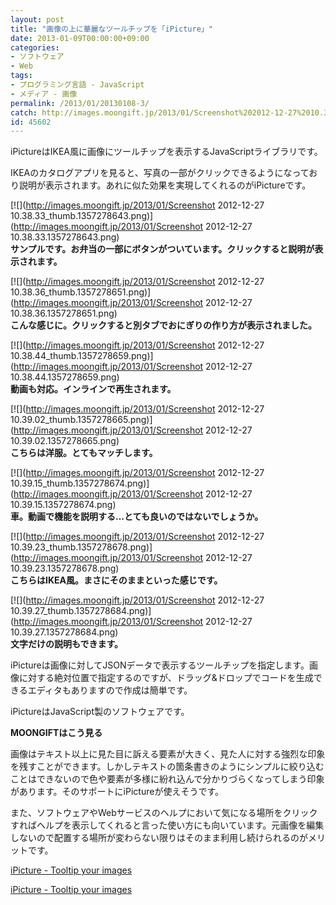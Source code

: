```yaml
---
layout: post
title: "画像の上に華麗なツールチップを「iPicture」"
date: 2013-01-09T00:00:00+09:00
categories:
- ソフトウェア
- Web
tags: 
- プログラミング言語 - JavaScript
- メディア - 画像
permalink: /2013/01/20130108-3/
catch: http://images.moongift.jp/2013/01/Screenshot%202012-12-27%2010.39.02_thumb.1357278665.png
id: 45602
---
```

iPictureはIKEA風に画像にツールチップを表示するJavaScriptライブラリです。

  
  

IKEAのカタログアプリを見ると、写真の一部がクリックできるようになっており説明が表示されます。あれに似た効果を実現してくれるのがiPictureです。

  

[![](http://images.moongift.jp/2013/01/Screenshot 2012-12-27 10.38.33_thumb.1357278643.png)](http://images.moongift.jp/2013/01/Screenshot 2012-12-27 10.38.33.1357278643.png)  
**サンプルです。お弁当の一部にボタンがついています。クリックすると説明が表示されます。**

  

[![](http://images.moongift.jp/2013/01/Screenshot 2012-12-27 10.38.36_thumb.1357278651.png)](http://images.moongift.jp/2013/01/Screenshot 2012-12-27 10.38.36.1357278651.png)  
**こんな感じに。クリックすると別タブでおにぎりの作り方が表示されました。**

  

[![](http://images.moongift.jp/2013/01/Screenshot 2012-12-27 10.38.44_thumb.1357278659.png)](http://images.moongift.jp/2013/01/Screenshot 2012-12-27 10.38.44.1357278659.png)  
**動画も対応。インラインで再生されます。**

  

[![](http://images.moongift.jp/2013/01/Screenshot 2012-12-27 10.39.02_thumb.1357278665.png)](http://images.moongift.jp/2013/01/Screenshot 2012-12-27 10.39.02.1357278665.png)  
**こちらは洋服。とてもマッチします。**

  

[![](http://images.moongift.jp/2013/01/Screenshot 2012-12-27 10.39.15_thumb.1357278674.png)](http://images.moongift.jp/2013/01/Screenshot 2012-12-27 10.39.15.1357278674.png)  
**車。動画で機能を説明する…とても良いのではないでしょうか。**

  

[![](http://images.moongift.jp/2013/01/Screenshot 2012-12-27 10.39.23_thumb.1357278678.png)](http://images.moongift.jp/2013/01/Screenshot 2012-12-27 10.39.23.1357278678.png)  
**こちらはIKEA風。まさにそのままといった感じです。**

  

[![](http://images.moongift.jp/2013/01/Screenshot 2012-12-27 10.39.27_thumb.1357278684.png)](http://images.moongift.jp/2013/01/Screenshot 2012-12-27 10.39.27.1357278684.png)  
**文字だけの説明もできます。**

  

iPictureは画像に対してJSONデータで表示するツールチップを指定します。画像に対する絶対位置で指定するのですが、ドラッグ&ドロップでコードを生成できるエディタもありますので作成は簡単です。

  

iPictureはJavaScript製のソフトウェアです。

  
  
  

**MOONGIFTはこう見る**

  

画像はテキスト以上に見た目に訴える要素が大きく、見た人に対する強烈な印象を残すことができます。しかしテキストの箇条書きのようにシンプルに絞り込むことはできないので色や要素が多様に紛れ込んで分かりづらくなってしまう印象があります。そのサポートにiPictureが使えそうです。

  

また、ソフトウェアやWebサービスのヘルプにおいて気になる場所をクリックすればヘルプを表示してくれると言った使い方にも向いています。元画像を編集しないので配置する場所が変わらない限りはそのまま利用し続けられるのがメリットです。

  

[iPicture - Tooltip your images](http://ipicture-square.justmybit.com/)

  
  

[iPicture - Tooltip your images](http://ipicture-square.justmybit.com/clothes.html)

